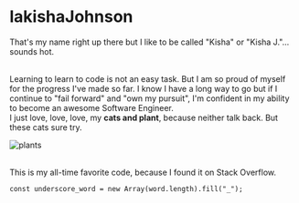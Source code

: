 # lakishaJohnson
That's my name right up there but I like to be called "Kisha" or "Kisha J."... sounds hot.

<br>
Learning to learn to code is not an easy task. But I am so proud of myself for the progress I've made so far. I know I have a long way to go but if I continue to "fail forward" and "own my pursuit", I'm confident in my ability to become an awesome Software Engineer. 

<br>
I just love, love, love, my <strong>cats and plant</strong>, because neither talk back. But these cats sure try. 

![plants](https://i1.wp.com/boingboing.net/wp-content/uploads/2019/08/f19080221.jpg?fit=600%2C488&ssl=1)

<br>
This is my all-time favorite code, because I found it on Stack Overflow.  

```
const underscore_word = new Array(word.length).fill("_");
```